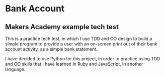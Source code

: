 # Bank Account

## Makers Academy example tech test

This is a practice tech test, in which I use TDD and OO design to build a simple program to provide a user with an on-screen print out of their bank account activity, as a simple bank statement.

I have decided to use Python for this project, in order to practice using TDD and OO skills that I have learned in Ruby and JavaScript, in another language.
